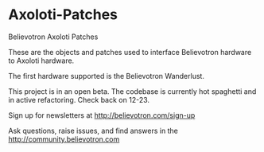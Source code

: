 # Axoloti-Patches
Believotron Axoloti Patches

These are the objects and patches used to interface Believotron hardware to Axoloti hardware.

The first hardware supported is the Believotron Wanderlust.

This project is in an open beta. The codebase is currently hot spaghetti and in active refactoring. Check back on 12-23.

Sign up for newsletters at http://believotron.com/sign-up

Ask questions, raise issues, and find answers in the http://community.believotron.com
